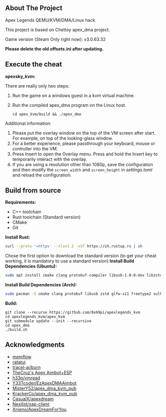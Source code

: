 <a name="readme-top"></a>

## About The Project

Apex Legends QEMU/KVM/DMA/Linux hack

This project is based on Chettoy apex_dma project.

Game version (Steam Only right now): v3.0.63.32

**Please delete the old offsets.ini after updating.**

## Execute the cheat

**apexsky_kvm:**

There are really only two steps:

1. Run the game on a windows guest in a kvm virtual machine.
2. Run the compiled apex_dma program on the Linux host.

    ```shell
    cd apex_kvm/build && ./apex_dma
    ```

Additional information:

1. Please put the overlay window on the top of the VM screen after start. For example, on top of the looking-glass window.
2. For a better experience, please passthrough your keyboard, mouse or controller into the VM.
3. Press Insert to open the Overlay menu. Press and hold the Insert key to temporarily interact with the overlay.
4. If you are using a resolution other than 1080p, save the configuration and then modify the `screen_width` and `screen_height` in *settings.toml* and reload the configuration.

## Build from source

**Requirements:**

* C++ toolchain
* Rust toolchain (Standard version)
* CMake
* Git

**Install Rust:**

```bash
curl --proto '=https' --tlsv1.2 -sSf https://sh.rustup.rs | sh
```
Chose the first option to download the standard version (to get your cheat working, it is mandatory to use a standard version)
**Install Build Dependencies (Ubuntu):**

```bash
sudo apt install cmake clang protobuf-compiler libusb-1.0-0-dev libzstd-dev libglfw3-dev libfreetype6-dev libvulkan-dev libxrandr-dev libxinerama-dev libxcursor-dev libxi-dev libxext-dev wayland-protocols libwayland-dev libxkbcommon-dev
```

**Install Build Dependencies (Arch):**

```bash
sudo pacman -S cmake clang protobuf libusb zstd glfw-x11 freetype2 vulkan-headers libxrandr libxinerama libxcursor libxi libxext wayland-protocols wayland libxkbcommon imagemagick
```

**Build:**

```shell
git clone --recurse https://github.com/0x69pi/apexlegends_kvm
cd apexlegends_kvm/apex_kvm
git submodule update --init --recursive
cd apex_dma
./build.sh
```


## Acknowledgments

* [memflow](https://github.com/memflow/memflow)
* [ratatui](https://ratatui.rs)
* [tracel-ai/burn](https://github.com/tracel-ai/burn)
* [TheCruz's Apex Aimbot+ESP](https://www.unknowncheats.me/forum/apex-legends/369786-apex-directx-wallhack-smooth-aimbot-source.html)
* [h33p/vmread](https://github.com/h33p/vmread)
* [Y33Tcoder/EzApexDMAAimbot](https://github.com/Y33Tcoder/EzApexDMAAimbot)
* [MisterY52/apex_dma_kvm_pub](https://github.com/MisterY52/apex_dma_kvm_pub)
* [KrackerCo/apex_dma_kvm_pub](https://github.com/KrackerCo/apex_dma_kvm_pub)
* [CasualX/apexdream](https://github.com/CasualX/apexdream)
* [Nexilist/xap-client](https://github.com/Nexilist/xap-client)
* [Xnieno/ApexDreamForYou](https://github.com/Xnieno/ApexDreamForYou)

